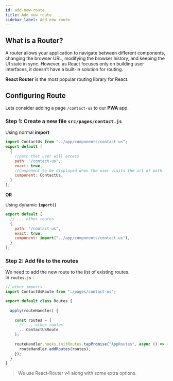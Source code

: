 ```yaml
---
id: add-new-route
title: Add new route
sidebar_label: Add new route
---
```


## What is a Router?
  A router allows your application to navigate between different components, changing the browser URL, 
  modifying the browser history, and keeping the UI state in sync. However, as React focuses only on 
  building user interfaces, it doesn’t have a built-in solution for routing. 
   
  **React Router** is the most popular routing library for React.

## Configuring Route
  Lets consider adding a page `/contact-us` to our **PWA** app.  
  
  ### Step 1: Create a new file `src/pages/contact.js`
  
  Using normal **import**
  
  ```javascript
  import ContactUs from "../app/components/contact-us";
  export default [
    {
      //path that user will access
      path: "/contact-us", 
      exact: true,          
      //Component to be displayed when the user visits the url of path
      component: ContactUs, 
    }
  ];
  ```
  
  **OR**
  
  Using dynamic **`import()`**
        
  ```javascript
  export default [
    // ... other routes
    {
      path: "/contact-us",
      exact: true,
      component: import("../app/components/contact-us"),
    }
  ];
  ```
  ### Step 2: Add file to the routes
  We need to add the new route to the list of existing routes.  
  In `routes.js` : 
  ```javascript
  // other imports
  import ContactUsRoute from "./pages/contact-us";

  export default class Routes {
    
    apply(routeHandler) {
    
      const routes = [
        // ... other routes
        ...ContactUsRoute
      ];
      
      routeHandler.hooks.initRoutes.tapPromise("AppRoutes", async () => {
        routeHandler.addRoutes(routes);
      });
    }
  }
  ```
> We use React-Router v4 along with some extra options.



<div class="custom-slant"></div>  
